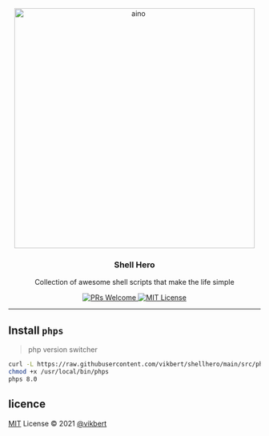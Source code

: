 <div align="center">
  <img src="https://1.bp.blogspot.com/-dBoGxQMuDpA/YFb8qV9LM5I/AAAAAAAAARQ/ImtGfZRZQ9kweL0OJwnI0mtM_udBtZCqwCNcBGAsYHQ/w680/coding%2Bskils%2Bto%2Bget%2Bjob.jpeg" width="480px" alt="aino" />
  <h3>Shell Hero</h3>
  <p>Collection of awesome shell scripts that make the life simple</p>

  <p>
    <a href="#">
      <img src="https://img.shields.io/badge/PRs-Welcome-brightgreen.svg?style=flat-square" alt="PRs Welcome">
    </a>
    <a href="#">
      <img src="https://img.shields.io/badge/License-MIT-brightgreen.svg?style=flat-square" alt="MIT License">
    </a>
  </p>
</div>

---

## Install `phps`
> php version switcher

```bash
curl -L https://raw.githubusercontent.com/vikbert/shellhero/main/src/phps.sh > /usr/local/bin/phps
chmod +x /usr/local/bin/phps
phps 8.0
```


## licence

[MIT](./LICENSE) License © 2021 [@vikbert](https://vikbert.github.io/)
